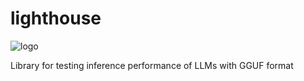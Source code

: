 # lighthouse
![logo](https://github.com/LorenzoPozzi97/lighthouse/assets/83987444/283cb75c-c033-4b9d-8dcd-668b4054ad18)

Library for testing inference performance of LLMs with GGUF format
